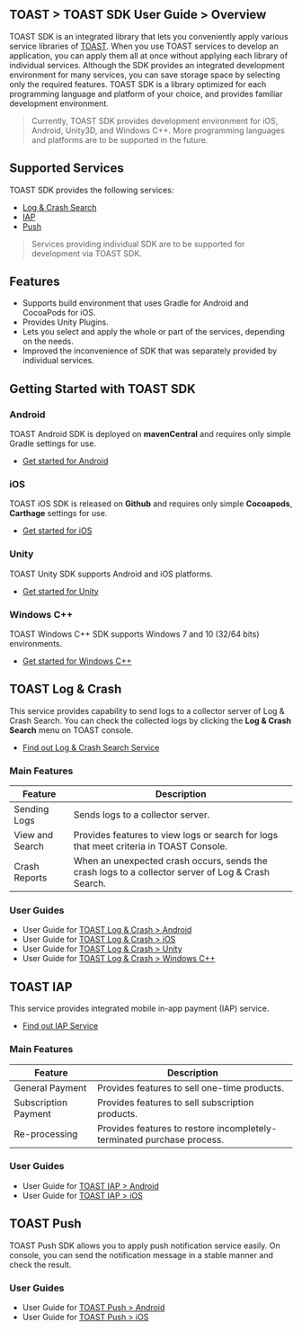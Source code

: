 ## TOAST > TOAST SDK User Guide > Overview

TOAST SDK is an integrated library that lets you conveniently apply various service libraries of [TOAST](https://toast.com/). When you use TOAST services to develop an application, you can apply them all at once without applying each library of individual services.
Although the SDK provides an integrated development environment for many services, you can save storage space by selecting only the required features. TOAST SDK is a library optimized for each programming language and platform of your choice, and provides familiar development environment.

> Currently, TOAST SDK provides development environment for iOS, Android, Unity3D, and Windows C++. More programming languages and platforms are to be supported in the future.

## Supported Services

TOAST SDK provides the following services:

- [Log & Crash Search](https://toast.com/service/analytics/log_crash_search)
- [IAP](https://www.toast.com/service/mobile-service/iap)
- [Push](https://www.toast.com/service/notification/push)

> Services providing individual SDK are to be supported for development via TOAST SDK.

## Features

- Supports build environment that uses Gradle for Android and CocoaPods for iOS.
- Provides Unity Plugins.
- Lets you select and apply the whole or part of the services, depending on the needs.
- Improved the inconvenience of SDK that was separately provided by individual services.

## Getting Started with TOAST SDK

### Android

TOAST Android SDK is deployed on **mavenCentral** and requires only simple Gradle settings for use.

- [Get started for Android](https://docs.toast.com/en/TOAST/en/toast-sdk/getting-started-android)

### iOS

TOAST iOS SDK is released on **Github** and requires only simple **Cocoapods**, **Carthage** settings for use.

- [Get started for iOS](https://docs.toast.com/en/TOAST/en/toast-sdk/getting-started-ios)

### Unity

TOAST Unity SDK supports Android and iOS platforms.

- [Get started for Unity](https://docs.toast.com/en/TOAST/en/toast-sdk/getting-started-unity)

### Windows C++

TOAST Windows C++ SDK supports Windows 7 and 10 (32/64 bits) environments.

- [Get started for Windows C++](https://docs.toast.com/en/TOAST/en/toast-sdk/getting-started-windows)

## TOAST Log & Crash

This service provides capability to send logs to a collector server of Log & Crash Search. You can check the collected logs by clicking the **Log & Crash Search** menu on TOAST console.

- [Find out Log & Crash Search Service](https://toast.com/service/analytics/log_crash_search)

### Main Features

| Feature      | Description                                       |
| ------- | ---------------------------------------- |
| Sending Logs   | Sends logs to a collector server.                        |
| View and Search | Provides features to view logs or search for logs that meet criteria in TOAST Console. |
| Crash Reports | When an unexpected crash occurs, sends the crash logs to a collector server of Log & Crash Search. |

### User Guides

- User Guide for [TOAST Log & Crash > Android](https://docs.toast.com/en/TOAST/en/toast-sdk/log-collector-android)
- User Guide for [TOAST Log & Crash > iOS](https://docs.toast.com/en/TOAST/en/toast-sdk/log-collector-ios)
- User Guide for [TOAST Log & Crash > Unity](https://docs.toast.com/en/TOAST/en/toast-sdk/log-collector-unity)
- User Guide for [TOAST Log & Crash > Windows C++](https://docs.toast.com/en/TOAST/en/toast-sdk/log-collector-windows)

## TOAST IAP

This service provides integrated mobile in-app payment (IAP) service.

- [Find out IAP Service](https://www.toast.com/service/mobile-service/iap)

### Main Features

| Feature | Description |
| -- | -- |
| General Payment | Provides features to sell one-time products. |
| Subscription Payment | Provides features to sell subscription products. |
| Re-processing | Provides features to restore incompletely-terminated purchase process. |

### User Guides

- User Guide for [TOAST IAP > Android](./iap-android)
- User Guide for [TOAST IAP > iOS](./iap-ios)

## TOAST Push

TOAST Push SDK allows you to apply push notification service easily.
On console, you can send the notification message in a stable manner and check the result.

### User Guides

- User Guide for [TOAST Push > Android](./push-android)
- User Guide for [TOAST Push > iOS](./push-ios)
